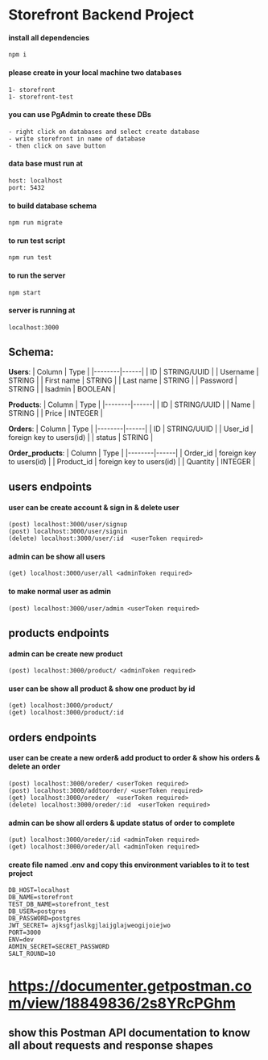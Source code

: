 # Storefront Backend Project

#### install all dependencies

    npm i

#### please create in your local machine two databases

    1- storefront
    1- storefront-test

#### you can use PgAdmin to create these DBs

    - right click on databases and select create database
    - write storefront in name of database
    - then click on save button

#### data base must run at

    host: localhost
    port: 5432

#### to build database schema

    npm run migrate

#### to run test script

    npm run test

#### to run the server

    npm start

#### server is running at

    localhost:3000

## Schema:

**Users**:
| Column | Type |
|--------|------|
| ID | STRING/UUID |
| Username | STRING |
| First name | STRING |
| Last name | STRING |
| Password | STRING |
| Isadmin | BOOLEAN |

**Products**:
| Column | Type |
|--------|------|
| ID | STRING/UUID |
| Name | STRING |
| Price | INTEGER |

**Orders**:
| Column | Type |
|--------|------|
| ID | STRING/UUID |
| User_id | foreign key to users(id) |
| status | STRING |

**Order_products**:
| Column | Type |
|--------|------|
| Order_id | foreign key to users(id) |
| Product_id | foreign key to users(id) |
| Quantity | INTEGER |

## users endpoints

#### user can be create account & sign in & delete user

    (post) localhost:3000/user/signup
    (post) localhost:3000/user/signin
    (delete) localhost:3000/user/:id  <userToken required>

#### admin can be show all users

    (get) localhost:3000/user/all <adminToken required>

#### to make normal user as admin

    (post) localhost:3000/user/admin <userToken required>

## products endpoints

#### admin can be create new product

    (post) localhost:3000/product/ <adminToken required>

#### user can be show all product & show one product by id

    (get) localhost:3000/product/
    (get) localhost:3000/product/:id

## orders endpoints

#### user can be create a new order& add product to order & show his orders & delete an order

    (post) localhost:3000/oreder/ <userToken required>
    (post) localhost:3000/addtoorder/ <userToken required>
    (get) localhost:3000/oreder/  <userToken required>
    (delete) localhost:3000/oreder/:id  <userToken required>

#### admin can be show all orders & update status of order to complete

    (put) localhost:3000/oreder/:id <adminToken required>
    (get) localhost:3000/oreder/all <adminToken required>

#### create file named .env and copy this environment variables to it to test project
    DB_HOST=localhost
    DB_NAME=storefront
    TEST_DB_NAME=storefront_test
    DB_USER=postgres
    DB_PASSWORD=postgres
    JWT_SECRET= ajksgfjaslkgjlaijglajweogijoiejwo
    PORT=3000
    ENV=dev
    ADMIN_SECRET=SECRET_PASSWORD
    SALT_ROUND=10

#

# https://documenter.getpostman.com/view/18849836/2s8YRcPGhm

## show this Postman API documentation to know all about requests and response shapes
